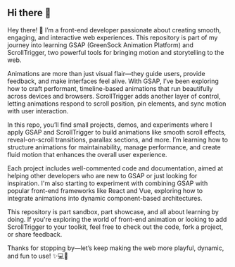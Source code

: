 ## Hi there 👋

Hey there! 👋 I’m a front-end developer passionate about creating smooth, engaging, and interactive web experiences. This repository is part of my journey into learning GSAP (GreenSock Animation Platform) and ScrollTrigger, two powerful tools for bringing motion and storytelling to the web.

Animations are more than just visual flair—they guide users, provide feedback, and make interfaces feel alive. With GSAP, I’ve been exploring how to craft performant, timeline-based animations that run beautifully across devices and browsers. ScrollTrigger adds another layer of control, letting animations respond to scroll position, pin elements, and sync motion with user interaction.

In this repo, you’ll find small projects, demos, and experiments where I apply GSAP and ScrollTrigger to build animations like smooth scroll effects, reveal-on-scroll transitions, parallax sections, and more. I’m learning how to structure animations for maintainability, manage performance, and create fluid motion that enhances the overall user experience.

Each project includes well-commented code and documentation, aimed at helping other developers who are new to GSAP or just looking for inspiration. I'm also starting to experiment with combining GSAP with popular front-end frameworks like React and Vue, exploring how to integrate animations into dynamic component-based architectures.

This repository is part sandbox, part showcase, and all about learning by doing. If you're exploring the world of front-end animation or looking to add ScrollTrigger to your toolkit, feel free to check out the code, fork a project, or share feedback.

Thanks for stopping by—let’s keep making the web more playful, dynamic, and fun to use! ✨💻🎯
